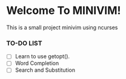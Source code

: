 # Welcome To MINIVIM!

This is a small project minivim using ncurses

### TO-DO LIST

- [ ] Learn to use getopt().
- [ ] Word Completion
- [ ] Search and Substitution
